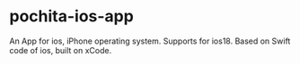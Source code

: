 # pochita-ios-app
An App for ios, iPhone operating system. Supports for ios18. Based on Swift code of ios, built on xCode.

